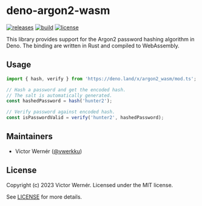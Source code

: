 # deno-argon2-wasm

[![releases](https://img.shields.io/github/release/vwerkku/deno-argon2-wasm)](https://github.com/vwerkku/deno-argon2-wasm/releases)
[![build](https://github.com/vwerkku/deno-argon2-wasm/actions/workflows/build.yml/badge.svg)](https://github.com/vwerkku/deno-argon2-wasm/actions/workflows/build.yml)
[![license](https://img.shields.io/github/license/vwerkku/deno-argon2-wasm)](https://github.com/vwerkku/deno-argon2-wasm/blob/master/LICENSE)


This library provides support for the Argon2 password hashing algorithm in Deno. The binding are written in Rust and compiled to WebAssembly.

## Usage

```typescript
import { hash, verify } from 'https://deno.land/x/argon2_wasm/mod.ts';

// Hash a password and get the encoded hash.
// The salt is automatically generated.
const hashedPassword = hash('hunter2');

// Verify password against encoded hash.
const isPasswordValid = verify('hunter2', hashedPassword);
```

## Maintainers

- Victor Wernér ([@vwerkku](https://github.com/vwerkku))

## License

Copyright (c) 2023 Victor Wernér. Licensed under the MIT license.

See [LICENSE](LICENSE) for more details.
